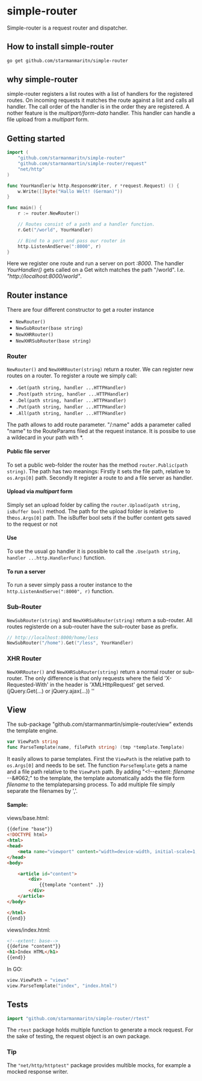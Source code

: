 # simple-router

Simple-router is a request router and dispatcher.

## How to install simple-router

```bash
go get github.com/starmanmaritn/simple-router
```

## why simple-router

simple-router registers a list routes with a list of handlers for the registered routes.
On incoming requests it matches the route against a list and calls all handler.
The call order of the handler is in the order they are registered. A nother feature is the *multipart/form-data*
handler. This handler can handle a file upload from a *multipart* form.

## Getting started

```go
import (
    "github.com/starmanmaritn/simple-router"
    "github.com/starmanmartin/simple-router/request"
    "net/http"
)

func YourHandler(w http.ResponseWriter, r *request.Request) () {
    w.Write([]byte("Hallo Welt! (German)"))
}

func main() {
    r := router.NewRouter()

    // Routes consist of a path and a handler function.
    r.Get("/world", YourHandler)

    // Bind to a port and pass our router in
    http.ListenAndServe(":8000", r)
}
```

Here we register one route and run a server on port *:8000*.
The handler *YourHandler()* gets called on a Get witch matches the path "/world". I.e. *"http://localhost:8000/world"*.

## Router instance

There are four different constructor to get a router instance
* `NewRouter()`
* `NewSubRouter(base string)`
* `NewXHRRouter()`
* `NewXHRSubRouter(base string)`

### Router

`NewRouter()` and `NewXHRRouter(string)` return a router.
We can register new routes on a router. To register a route we simply call:

* `.Get(path string, handler ...HTTPHandler)`
* `.Post(path string, handler ...HTTPHandler)`
* `.Del(path string, handler ...HTTPHandler)`
* `.Put(path string, handler ...HTTPHandler)`
* `.All(path string, handler ...HTTPHandler)`

The path allows to add route parameter. "/:name" adds a parameter called "name" to the RouteParams filed at the request instance. It is possibe to use a wildecard in your path with \*.


#### Public file server

To set a public web-folder the router has the method `router.Public(path string)`. The path has two meanings:
Firstly it sets the file path, relative to `os.Args[0]` path. Secondly It register a route to and a file server as handler.

#### Upload via *multipart* form

Simply set an upload folder by calling the `router.Upload(path string, isBuffer bool)` method.
The path for the upload folder is relative to the`os.Args[0]` path. The isBuffer bool sets if the
buffer content gets saved to the request or not

#### Use

To use the usual go handler it is possible to call the `.Use(path string, handler ...http.HandlerFunc)` function.

#### To run a server

To run a sever simply pass a router instance to the `http.ListenAndServe(":8000", r)` function.


### Sub-Router

`NewSubRouter(string)` and `NewXHRSubRouter(string)` return a sub-router.
All routes registerde on a sub-router have the sub-router base as prefix.

```go
// http://localhost:8000/home/less
NewSubRouter("/home").Get("/less", YourHandler)
```

### XHR Router

`NewXHRRouter()` and `NewXHRSubRouter(string)` return a normal router or sub-router.
The only difference is that only requests where the field 'X-Requested-With' in the header is 'XMLHttpRequest' get served.
(jQuery.Get(...) or jQuery.ajax(...))
''

## View

The sub-package "github.com/starmanmartin/simple-router/view" extends the template engine.

```go
var ViewPath string
func ParseTemplate(name, filePath string) (tmp *template.Template)
```

It easily allows to parse templates. First the `ViewPath` is the relative path to `os.Args[0]` and needs to be set. The function `ParseTemplate` gets a name and a file path relative to the `ViewPath` path.
By adding "&#060;!--extent: *filename* --\&#062;" to the template, the template automatically adds the file form *filename* to the templateparsing process.
To add multiple file simply separate the filenames by ','.

#### Sample:

views/base.html:

```html
{{define "base"}}
<!DOCTYPE html>
<html>
<head>
    <meta name="viewport" content="width=device-width, initial-scale=1, maximum-scale=1, user-scalable=no">
</head>
<body>

    <article id="content">
        <div>
            {{template "content" .}}
        </div>
    </article>
</body>

</html>
{{end}}
```

views/index.html:

```html
<!--extent: base-->
{{define "content"}}
<h1>Index HTML</h1>
{{end}}
```

In GO:

```go
view.ViewPath = "views"
view.ParseTemplate("index", "index.html")
```

## Tests

```go
import "github.com/starmanmaritn/simple-router/rtest"
```

The `rtest` package holds multiple function to generate a mock request.
For the sake of testing, the request object is an own package.

### Tip

The `"net/http/httptest"` package provides multible mocks, for example a mocked response writer.